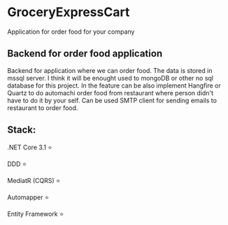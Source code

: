 # GroceryExpressCart
Application for order food for your company

## Backend for order food application

Backend for application where we can order food. The data is stored in mssql server. I think it will be enought used to mongoDB or other no sql database for this project. In the feature can be also implement Hangfire or Quartz to do automachi order food from restaurant where person didn't have to do it by your self. Can be used SMTP client for sending emails to restaurant to order food.
## Stack:
.NET Core 3.1 :star:

DDD :star:

MediatR (CQRS) :star:

Automapper :star:

Entity Framework :star:
